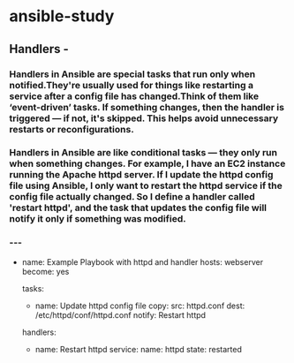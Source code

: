# ansible-study
## Handlers - 
### Handlers in Ansible are special tasks that run only when notified.They're usually used for things like restarting a service after a config file has changed.Think of them like ‘event-driven’ tasks. If something changes, then the handler is triggered — if not, it's skipped. This helps avoid unnecessary restarts or reconfigurations.


### Handlers in Ansible are like conditional tasks — they only run when something changes. For example, I have an EC2 instance running the Apache httpd server. If I update the httpd config file using Ansible, I only want to restart the httpd service if the config file actually changed. So I define a handler called 'restart httpd', and the task that updates the config file will notify it only if something was modified.

### ---
- name: Example Playbook with httpd and handler
  hosts: webserver
  become: yes

  tasks:
    - name: Update httpd config file
      copy:
        src: httpd.conf
        dest: /etc/httpd/conf/httpd.conf
      notify: Restart httpd

  handlers:
    - name: Restart httpd
      service:
        name: httpd
        state: restarted

